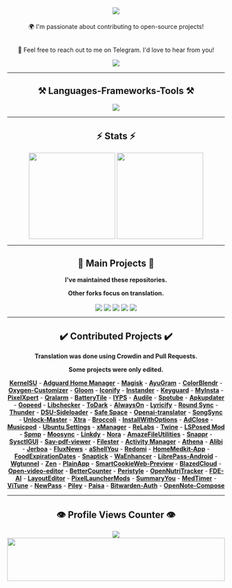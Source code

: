 <h1 align="center">
    <img src="https://readme-typing-svg.herokuapp.com/?font=Righteous&size=50&center=true&vCenter=true&width=1500&height=75&duration=2500&lines=Hi+There!+👋;+I'm+WINZORT!;+Browse+my+profile!" />
</h1>

<div align="center">
🌍 I'm passionate about contributing to open-source projects! <br><br>

💬 Feel free to reach out to me on Telegram. I'd love to hear from you!
</div>

<div align="center"> 
  <a href="https://t.me/microzort">
    <img src="https://img.shields.io/badge/Contact-333333?style=for-the-badge&logo=telegram&logoColor=blue" />
  </a>
</div>

---
 
<h2 align="center">⚒️ Languages-Frameworks-Tools ⚒️</h2>

<div align="center">
    <img src="https://skillicons.dev/icons?i=python,github,vscode,linux,debian,raspberrypi" />
</div>

---

<h2 align="center">⚡ Stats ⚡</h2>

<div align=center>  
  <img height=200 align="center" src="https://github-readme-stats.vercel.app/api?username=mikropsoft" />
  <img height=200 align="center" src="https://github-readme-stats.vercel.app/api/top-langs/?username=mikropsoft&langs_count=2" />
</div>

---

<h2 align="center">👾 Main Projects 👾</h2>

<div align="center">
    
**I've maintained these repositories.**

**Other forks focus on translation.**
    
</div>

<div align=center>
  <img align="center" src="https://github-readme-stats.vercel.app/api/pin/?username=mikropsoft&repo=StevenBlock"/>
  <img align="center" src="https://github-readme-stats.vercel.app/api/pin/?username=mikropsoft&repo=NmapLite"/>
  <img align="center" src="https://github-readme-stats.vercel.app/api/pin/?username=mikropsoft&repo=SqlmapLite"/>  
  <img align="center" src="https://github-readme-stats.vercel.app/api/pin/?username=mikropsoft&repo=PMLite"/> 
  <img align="center" src="https://github-readme-stats.vercel.app/api/pin/?username=mikropsoft&repo=PGLite"/> 
</div>

---

<h2 align="center">✔️ Contributed Projects ✔️</h2>

<div align="center">
    
**Translation was done using Crowdin and Pull Requests.**

**Some projects were only edited.**
    
</div>

<div align="center">

**[Kern‌elSU](https://github.com/tiann/KernelSU)** - **[Adguard Home Manager](https://github.com/JGeek00/adguard-home-manager)** - **[Magisk](https://github.com/topjohnwu/Magisk)** - **[AyuGram](https://github.com/AyuGram)** - **[ColorB‌lendr](https://github.com/Mahmud0808/ColorBlendr)** - **[Oxygen-Customizer](https://github.com/DHD2280/Oxygen-Customizer)** - **[Glo‌om](https://github.com/MateriiApps/Gloom)** - **[Iconify](https://github.com/Mahmud0808/Iconify)** - **[In‌stander](https://thedise.me/instander)** - **[Keyguard](https://github.com/AChep/keyguard-app)** - **[My‌Insta](https://myinsta.app)** - **[Pixe‌lXpert](https://github.com/siavash79/PixelXpert)** - **[Qralarm](https://github.com/sweakpl/qralarm-android)** - **[BatteryTile](https://github.com/CominAtYou/BatteryTile)** - **[IYPS](https://github.com/StellarSand/IYPS)** - **[Audile](https://github.com/aleksey-saenko/MusicRecognizer)** - **[Spotube](https://github.com/KRTirtho/spotube)** - **[Apku‌pdater](https://github.com/rumboalla/apkupdater)** - **[Gopeed](https://github.com/GopeedLab/gopeed)** - **[Libc‌hecker](https://github.com/LibChecker/LibChecker)** - **[ToDark](https://github.com/darkmoonight/ToDark)** - **[Alw‌aysOn](https://github.com/Domi04151309/AlwaysOn)** - **[Lyricify](https://github.com/WXRIW/Lyricify-App)** - **[Round Sync](https://github.com/newhinton/Round-Sync)** - **[Thunder](https://github.com/thunder-app/thunder)** - **[DSU-Sideloader](https://github.com/VegaBobo/DSU-Sideloader)** - **[Saf‌e Space](https://github.com/aashishksahu/SafeSpace)** - **[Openai-translator](https://github.com/openai-translator/openai-translator)** - **[SongSync](https://github.com/Lambada10/SongSync)** - **[Unlock-Master](https://github.com/sweakpl/unlock-master)** - **[Xtra](https://github.com/crackededed/Xtra)** - **[Broccoli](https://github.com/flauschtrud/broccoli)** - **[InstallWithOptions](https://github.com/zacharee/InstallWithOptions)** - **[AdClose](https://github.com/zjyzip/AdClose)** - **[Musicpod](https://github.com/ubuntu-flutter-community/musicpod)** - **[Ubuntu Settings](https://github.com/ubuntu-flutter-community/settings)** - **[xManager](https://github.com/Team-xManager/xManager)** - **[ReLabs](https://github.com/theimpulson/ReLabs)** - **[Twine](https://github.com/msasikanth/twine)** - **[LSPosed Mod](https://github.com/mywalkb/LSPosed_mod)** - **[Spmp](https://github.com/toasterofbread/spmp)** - **[Moosync](https://github.com/Moosync/Moosync)** - **[Linkdy](https://github.com/JGeek00/linkdy)** - **[Nora](https://github.com/Sandakan/Nora)** - **[AmazeFileUtilities](https://github.com/TeamAmaze/AmazeFileUtilities)** - **[Snappr](https://github.com/Iamlooker/Snappr)** - **[SysctlGUI](https://github.com/Lennoard/SysctlGUI)** - **[Sav-pdf-viewer](https://github.com/Sav22999/sav-pdf-viewer-pro)** - **[Filester](https://github.com/roozbehzarei/filester)** - **[Activ‌ity Manager](https://github.com/sdex/ActivityManager)** - **[Athena](https://github.com/SebaUbuntu/Athena)** - **[Alibi](https://github.com/Myzel394/Alibi)** - **[Jerboa](https://github.com/LemmyNet/jerboa)** - **[FluxNews](https://github.com/KevinCFechtel/FluxNews)** - **[aShellYou](https://github.com/DP-Hridayan/aShellYou)** - **[Redomi](https://github.com/acszo/Redomi)** - **[HomeMedkit-App](https://github.com/pewaru-333/HomeMedkit-App)** - **[FoodExpirationDates](https://github.com/lorenzovngl/FoodExpirationDates)** - **[Snaptick](https://github.com/vishal2376/snaptick)** - **[WaEnhancer](https://github.com/Dev4Mod/WaEnhancer)** - **[LibrePass-Android](https://github.com/LibrePass/LibrePass-Android)** - **[Wgtunnel](https://github.com/zaneschepke/wgtunnel)** - **[Zen](https://github.com/pakka-papad/Zen)** - **[PlainApp](https://github.com/ismartcoding/plain-app)** - **[SmartCookieWeb-Preview](https://github.com/CookieJarApps/SmartCookieWeb-Preview)** - **[BlazedCloud](https://github.com/TheRedSpy15/blazedcloud)** - **[Open-video-editor](https://github.com/devhyper/open-video-editor)** - **[BetterCounter](https://github.com/albertvaka/bettercounter)** - **[Peristyle](https://github.com/Hamza417/Peristyle)** - **[OpenNutriTracker](https://github.com/simonoppowa/OpenNutriTracker)** - **[FDE-AI](https://github.com/feravolt/FDE.AI-docs)** - **[LayoutEditor](https://github.com/itsvks19/LayoutEditor)** - **[PixelLauncherMods](https://github.com/KieronQuinn/PixelLauncherMods)** - **[SummaryYou](https://github.com/talosross/SummaryYou)** - **[MedTimer](https://github.com/Futsch1/medTimer)** - **[ViTune](https://github.com/25huizengek1/ViTune)** - **[NewPass](https://github.com/6eero/NewPass)** - **[Piley](https://github.com/justdeko/piley)** - **[Paisa](https://github.com/h4h13/Paisa)** - **[Bitwarden-Auth](https://github.com/bitwarden/authenticator-android)** - **[OpenNote-Compose](https://github.com/YangDai2003/OpenNote-Compose)**

</div>

---

<h2 align="center">👁️ Profile Views Counter 👁️</h2>

<div align="center">
    <a href="https://u8views.com/github/mikropsoft">
        <img src="https://u8views.com/api/v1/github/profiles/75412448/views/day-week-month-total-count.svg">
    </a>
</div>

<img src="https://raw.githubusercontent.com/matfantinel/matfantinel/master/waves.svg" width="100%" height="100">
